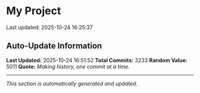 # My Project


Last updated: 2025-10-24 16:25:37








































































































































































































































































































































































































































































































































































































































































































































































































































































































































































































































































































































































































































































































































































































































































































































































































































































































































































































































































































































































































































































































































































































































































































































































































































































































































































































































































































































































































































































































































































































































































































































































































































































































































































































































































































































































































































































































































































## Auto-Update Information

**Last Updated:** 2025-10-24 16:51:52
**Total Commits:** 3233
**Random Value:** 5011
**Quote:** _Making history, one commit at a time._

---
_This section is automatically generated and updated._
